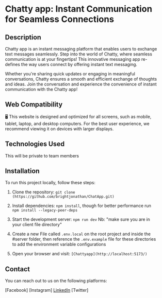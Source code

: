 # Chatty app: Instant Communication for Seamless Connections

## Description
Chatty app is an instant messaging platform that enables users to exchange text messages seamlessly. Step into the world of Chatty, where seamless communication is at your fingertips! This innovative messaging app re-defines the way users connect by offering instant text messaging.

Whether you're sharing quick updates or engaging in meaningful conversations, Chatty ensures a smooth and efficient exchange of thoughts and ideas. Join the conversation and experience the convenience of instant communication with the Chatty app!


## Web Compatibility
🖥️ This website is designed and optimized for all screens, such as mobile, tablet, laptop, and desktop computers. For the best user experience, we recommend viewing it on devices with larger displays.


## Technologies Used
This will be private to team members


## Installation
To run this project locally, follow these steps:

1. Clone the repository: `git clone (https://github.com/brightjonathan/ChatApp.git)`
2. Install dependencies: `npm install`, though for better performance run `npm install --legacy-peer-deps`
3. Start the development server: `npm run dev` Nb: "make sure you are in your client file directory"


4. Create a new File called `.env.local` on the root project and inside the #server folder, then reference the `.env.example` file for these directories to add the environment variable configurations
5. Open your browser and visit: `[Chattyapp](http://localhost:5173/)`

## Contact

You can reach out to us on the following platforms:

[Facebook]
[Instagram]
[LinkedIn](https://www.linkedin.com/in/bright-jonathan-554970212/)
[Twitter]

